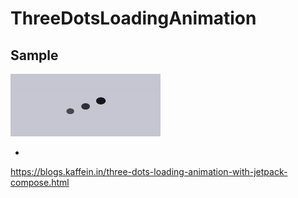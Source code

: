 # ThreeDotsLoadingAnimation

Sample
-
<img height="100" width="240" src="media/1.gif"/>

-
https://blogs.kaffein.in/three-dots-loading-animation-with-jetpack-compose.html